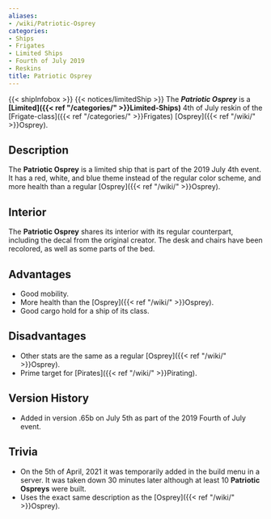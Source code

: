 ```yaml
---
aliases:
- /wiki/Patriotic-Osprey
categories:
- Ships
- Frigates
- Limited Ships
- Fourth of July 2019
- Reskins
title: Patriotic Osprey
---
```


{{< shipInfobox >}} {{< notices/limitedShip >}} The **_Patriotic Osprey_** is a **[Limited]({{< ref "/categories/" >}}Limited-Ships)** 4th of July reskin of the [Frigate-class]({{< ref "/categories/" >}}Frigates) [Osprey]({{< ref "/wiki/" >}}Osprey).

## Description

The **Patriotic Osprey** is a limited ship that is part of the 2019 July 4th event. It has a red, white, and blue theme instead of the regular color scheme, and more health than a regular [Osprey]({{< ref "/wiki/" >}}Osprey).

## Interior

The **Patriotic Osprey** shares its interior with its regular counterpart, including the decal from the original creator. The desk and chairs have been recolored, as well as some parts of the bed.

## Advantages

- Good mobility.
- More health than the [Osprey]({{< ref "/wiki/" >}}Osprey).
- Good cargo hold for a ship of its class.

## Disadvantages

- Other stats are the same as a regular [Osprey]({{< ref "/wiki/" >}}Osprey).
- Prime target for [Pirates]({{< ref "/wiki/" >}}Pirating).

## Version History 

- Added in version .65b on July 5th as part of the 2019 Fourth of July event.

## Trivia

- On the 5th of April, 2021 it was temporarily added in the build menu in a server. It was taken down 30 minutes later although at least 10 **Patriotic Ospreys** were built.
- Uses the exact same description as the [Osprey]({{< ref "/wiki/" >}}Osprey).